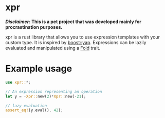 # xpr

***Disclaimer*: This is a pet project that was developed mainly for procrastination purposes.**

xpr is a rust library that allows you to use expression templates with your custom type.
It is inspired by [boost::yap](https://www.boost.org/doc/libs/1_74_0/doc/html/yap.html).
Expressions can be lazily evaluated and manipulated using a [Fold](https://rust-unofficial.github.io/patterns/patterns/creational/fold.html) trait.

# Example usage
```rust
use xpr::*; 

// An expression representing an operation
let y = -Xpr::new(2)*Xpr::new(-21);

// lazy evaluation
assert_eq!(y.eval(), 42);
```